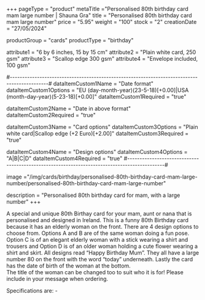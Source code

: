 +++
pageType = "product"
metaTitle ="Personalised 80th birthday card mam large number | Shauna Gra"
title = "Personalised 80th birthday card mam large number"
price = "5.95"
weight = "100"
stock = "2"
creationDate = "27/05/2024"

productGroup = "cards"
productType = "birthday"

attribute1 = "6 by 6 inches, 15 by 15 cm" 
attribute2 = "Plain white card, 250 gsm"
attribute3 = "Scallop edge 300 gsm"
attribute4 = "Envelope included, 100 gsm"

#---------------------------------------------------------------------------------------------#
dataItemCustom1Name = "Date format"
dataItemCustom1Options = "EU (day-month-year)(23-5-18)[+0.00]|USA (month-day-year)(5-23-18)[+0.00]"
dataItemCustom1Required = "true"

dataItemCustom2Name = "Date in above format"
dataItemCustom2Required = "true"

dataItemCustom3Name = "Card options"
dataItemCustom3Options = "Plain white card|Scallop edge (+2 Euro)[+2.00]"
dataItemCustom3Required = "true"

dataItemCustom4Name = "Design options"
dataItemCustom4Options = "A|B|C|D"
dataItemCustom4Required = "true"
#---------------------------------------------------------------------------------------------#

image ="/img/cards/birthday/personalised-80th-birthday-card-mam-large-number/personalised-80th-birthday-card-mam-large-number"

description = "Personalised 80th birthday card for mam, with a large number"
+++

A special and unique 80th Birthay card for your mam, aunt or nana that is personalised and designed in Ireland. This is a funny 80th Birthday card because it has an elderly woman on the front. There are 4 design options to choose from. Options A and B are of the same woman doing a fun pose. Option C is of an elegant elderly woman with a stick wearing a shirt and trousers and Option D is of an older woman holding a cute flower wearing a shirt and skirt. All designs read “Happy Birthday Mum”. They all have a large number 80 on the front with the word “today” underneath. Lastly the card has the date of birth of the woman at the bottom.  
The title of the woman can be changed too to suit who it is for! Please include in your message when ordering.

Specifications are: -

